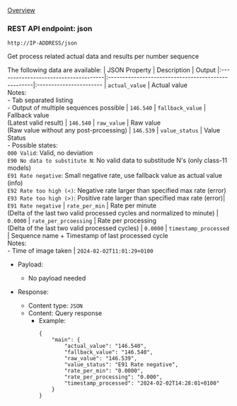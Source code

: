 [Overview](_overview.md) 

### REST API endpoint: json

`http://IP-ADDRESS/json`


Get process related actual data and results per number sequence

The following data are available:
| JSON Property                        | Description                                        | Output
|:-------------------------------------|:---------------------------------------------------|:-----------------------
| `actual_value`                       | Actual value<br>Notes:<br>- Tab separated listing<br>- Output of multiple sequences possible | `146.540`
| `fallback_value`                     | Fallback value<br>(Latest valid result) | `146.540`
| `raw_value`                          | Raw value <br>(Raw value without any post-prcoessing) | `146.539`
| `value_status`                       | Value Status <br>- Possible states:<br>`000 Valid`: Valid, no deviation <br>`E90 No data to substitute N`: No valid data to substitude N's (only class-11 models) <br>`E91 Rate negative`: Small negative rate, use fallback value as actual value (info) <br>`E92 Rate too high (<)`: Negative rate larger than specified max rate (error) <br>`E93 Rate too high (>)`: Positive rate larger than specified max rate (error)| `E91 Rate negative`
| `rate_per_min`                       | Rate per minute<br>(Delta of the last two valid processed cycles and normalized to minute) | `0.0000`
| `rate_per_prcoessing`                | Rate per processing<br>(Delta of the last two valid processed cycles) | `0.0000`
| `timestamp_processed`                | Sequence name + Timestamp of last processed cycle<br>Notes:<br>- Time of image taken | `2024-02-02T11:01:29+0100`


- Payload:
    - No payload needed

- Response:
  - Content type: `JSON`
  - Content: Query response
    - Example: 
      ```
      {
          "main": {
              "actual_value": "146.540",
              "fallback_value": "146.540",
              "raw_value": "146.539",
              "value_status": "E91 Rate negative",
              "rate_per_min": "0.0000",
              "rate_per_processing": "0.000",
              "timestamp_processed": "2024-02-02T14:28:01+0100"
          }
      }
      ```